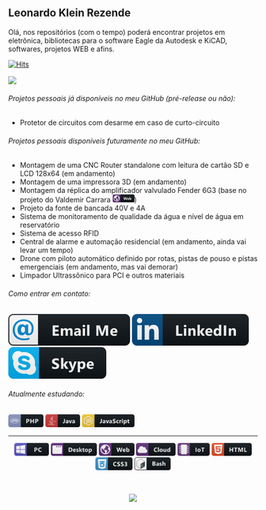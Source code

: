 <!--
**leonardokr/leonardokr** is a ✨ _special_ ✨ repository because its `README.md` (this file) appears on your GitHub profile.
### Olá 👋
Here are some ideas to get you started:
- 🔭 I’m currently working on ...
- 🌱 I’m currently learning ...
- 👯 I’m looking to collaborate on ...
- 🤔 I’m looking for help with ...
- 💬 Ask me about ...
- 📫 How to reach me: ...
- 😄 Pronouns: ...
- ⚡ Fun fact: ...
-->



  ## Leonardo Klein Rezende
  Olá, nos repositórios (com o tempo) poderá encontrar projetos em eletrônica, bibliotecas para o software Eagle da Autodesk e KiCAD, softwares, projetos WEB e afins.
  
  [![Hits](https://hits.seeyoufarm.com/api/count/incr/badge.svg?url=https%3A%2F%2Fgithub.com%2Fleonardokr%2F&count_bg=%2379C83D&title_bg=%23555555&title=Visitas&edge_flat=true)](https://hits.seeyoufarm.com)


  <a href="https://github.com/leonardokr/github-readme-stats">
    <img align="center" src="https://github-readme-stats.vercel.app/api/top-langs/?username=leonardokr&layout=compact&theme=react&hide_border=true"/>
  </a>

  <!--
    ###### Um pouco sobre mim:
    Sou especialista em cloud computing, atualmente me especializando também em projetos em cloud computing, sou formado em análise e desenvolvimento de sistemas e estou me formando em gestão de tecnologia da informação. Trabalho na área de tecnologia e sou entusiasta de eletrônica, principalmente na construção de ferramentaria para uso cotidiano e projetos para música, como amplificadores (valvulados e transistorizados) e pedais de efeito para guitarras.
    Meus gostos pessoais são música e leitura, mas também pratico trilha com moto e gosto de jogos de estratégia em tempo real, por turnos e MMORPG.

    ###### Curiosidades:
    - O primeiro jogo que joguei no PC foi Age of Empires II
    - Minhas primeiras experiências com programação foram fazendo traduções para jogos e mods
    - Animes preferidos são Beck Mongolian Chop Squad e Naruto
    - Meu primeiro projeto de eletrônica foi ao 12 anos e consistia de um transmissor/receptor RF
    - Meu objetivo é além de fazer meus próprios amplificadores e pedais, terminar de construir minhas próprias guitarras
  --> 

 ###### Projetos pessoais já disponíveis no meu GitHub (pré-release ou não):
 - Protetor de circuitos com desarme em caso de curto-circuito
 
  ###### Projetos pessoais disponíveis futuramente no meu GitHub:
 - Montagem de uma CNC Router standalone com leitura de cartão SD e LCD 128x64 (em andamento)
 - Montagem de uma impressora 3D (em andamento)
 - Montagem da réplica do amplificador valvulado Fender 6G3 (base no projeto do Valdemir Carrara <a href="http://www.dem.inpe.br/~val/"><img height="16px" src="https://github.com/leonardokr/leonardokr/blob/master/resources/web.svg"></a>)
 - Projeto da fonte de bancada 40V e 4A
 - Sistema de monitoramento de qualidade da água e nível de água em reservatório
 - Sistema de acesso RFID
 - Central de alarme e automação residencial (em andamento, ainda vai levar um tempo)
 - Drone com piloto automático definido por rotas, pistas de pouso e pistas emergenciais (em andamento, mas vai demorar)
 - Limpador Ultrassônico para PCI e outros materiais
 <!--
 - Testador de componentes com tela OLED 0.96"
 - Medidor cardíaco e de oxigenação com Arduino
 - Rádio FM simples com Arduino
 - Câmara de exposição UV controlada e com LCD para fabricação de PCI com tinta fotossensível
 - Carregador e testador de baterias com LCD
 -->
 
 ###### Como entrar em contato:
  <p align="left">
  <a href="mailto:leo@ziondev.us"><img src="https://github.com/leonardokr/leonardokr/blob/master/resources/email_me.svg"></a>
  <a href="https://www.linkedin.com/in/leonardo-klein-rezende-0b707b165/"><img src="https://github.com/leonardokr/leonardokr/blob/master/resources/linkedin.svg"></a>
  <a href="https://join.skype.com/invite/qTpQ1zeKC8gE"><img src="https://github.com/leonardokr/leonardokr/blob/master/resources/skype.svg"></a>

###### Atualmente estudando:
<p align="left">
  <img height="26px" href="#" src="https://github.com/leonardokr/leonardokr/blob/master/resources/php.svg">
  <img height="26px" href="#" src="https://github.com/leonardokr/leonardokr/blob/master/resources/java.svg">
  <img height="26px" href="#" src="https://github.com/leonardokr/leonardokr/blob/master/resources/js.svg">
  
<hr>

<p align="center">
  <img height="26px" href="#" src="https://github.com/leonardokr/leonardokr/blob/master/resources/pc.svg">
  <img height="26px" href="#" src="https://github.com/leonardokr/leonardokr/blob/master/resources/desktop.svg">
  <img height="26px" href="#" src="https://github.com/leonardokr/leonardokr/blob/master/resources/web.svg">
  <img height="26px" href="#" src="https://github.com/leonardokr/leonardokr/blob/master/resources/cloud.svg">
  <img height="26px" href="#" src="https://github.com/leonardokr/leonardokr/blob/master/resources/iot.svg">
  <img height="26px" href="#" src="https://github.com/leonardokr/leonardokr/blob/master/resources/html.svg">
  <img height="26px" href="#" src="https://github.com/leonardokr/leonardokr/blob/master/resources/css3.svg">
  <img height="26px" href="#" src="https://github.com/leonardokr/leonardokr/blob/master/resources/bash.svg">
</p>
<br/>
<p align="center">
  <a href="https://github.com/leonardokr/github-readme-streak-stats">
    <img align=center" src="http://github-readme-streak-stats.herokuapp.com?user=leonardokr&theme=react&date_format=j%20M%5B%20Y%5D"/>
  </a>
</p>
